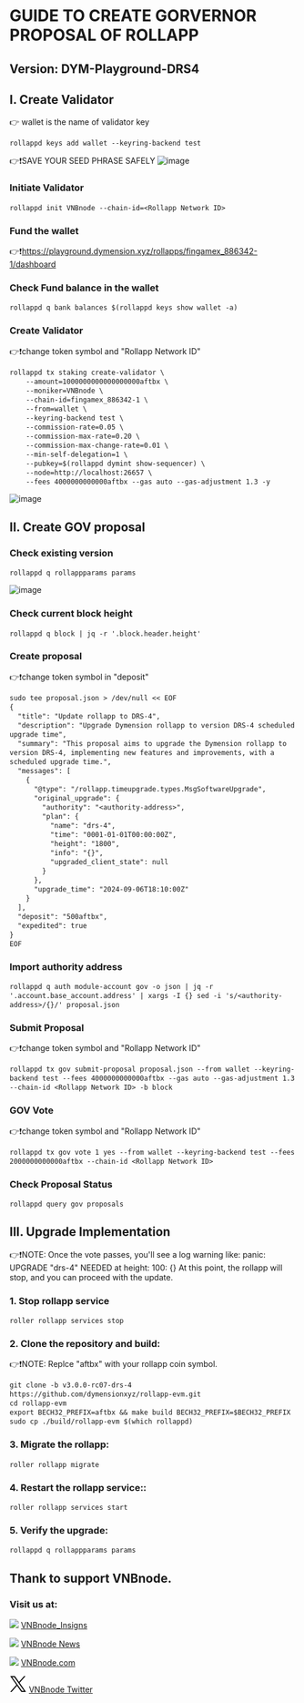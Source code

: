 # GUIDE TO CREATE GORVERNOR PROPOSAL OF ROLLAPP
## Version: DYM-Playground-DRS4
## I. Create Validator
👉 wallet is the name of validator key
```
rollappd keys add wallet --keyring-backend test
```
👉❗SAVE YOUR SEED PHRASE SAFELY
![image](https://github.com/user-attachments/assets/9ec03833-ca72-43b3-a960-9e36574f4dfe)

### Initiate Validator
```
rollappd init VNBnode --chain-id=<Rollapp Network ID>
```
### Fund the wallet
👉❗https://playground.dymension.xyz/rollapps/fingamex_886342-1/dashboard

### Check Fund balance in the wallet
```
rollappd q bank balances $(rollappd keys show wallet -a)
```
### Create Validator
👉❗change token symbol and "Rollapp Network ID"
```
rollappd tx staking create-validator \
    --amount=1000000000000000000aftbx \
    --moniker=VNBnode \
    --chain-id=fingamex_886342-1 \
    --from=wallet \
    --keyring-backend test \
    --commission-rate=0.05 \
    --commission-max-rate=0.20 \
    --commission-max-change-rate=0.01 \
    --min-self-delegation=1 \
    --pubkey=$(rollappd dymint show-sequencer) \
    --node=http://localhost:26657 \
    --fees 4000000000000aftbx --gas auto --gas-adjustment 1.3 -y
```
<img width="590" alt="image" src="https://github.com/user-attachments/assets/45e8f97c-b2fe-4465-8954-e28088369b50" />

## II. Create GOV proposal
### Check existing version
```
rollappd q rollappparams params
```
<img width="341" alt="image" src="https://github.com/user-attachments/assets/f715f04b-aaa1-4bb2-9078-34f2f19d283c" />

### Check current block height
```
rollappd q block | jq -r '.block.header.height'
```
### Create proposal
👉❗change token symbol in "deposit"
```
sudo tee proposal.json > /dev/null << EOF
{
  "title": "Update rollapp to DRS-4",
  "description": "Upgrade Dymension rollapp to version DRS-4 scheduled upgrade time",
  "summary": "This proposal aims to upgrade the Dymension rollapp to version DRS-4, implementing new features and improvements, with a scheduled upgrade time.",
  "messages": [
    {
      "@type": "/rollapp.timeupgrade.types.MsgSoftwareUpgrade",
      "original_upgrade": {
        "authority": "<authority-address>",
        "plan": {
          "name": "drs-4",
          "time": "0001-01-01T00:00:00Z",
          "height": "1800",
          "info": "{}",
          "upgraded_client_state": null
        }
      },
      "upgrade_time": "2024-09-06T18:10:00Z"
    }
  ],
  "deposit": "500aftbx",
  "expedited": true
}
EOF
```
### Import authority address
```
rollappd q auth module-account gov -o json | jq -r '.account.base_account.address' | xargs -I {} sed -i 's/<authority-address>/{}/' proposal.json
```
### Submit Proposal
👉❗change token symbol and "Rollapp Network ID"
```
rollappd tx gov submit-proposal proposal.json --from wallet --keyring-backend test --fees 4000000000000aftbx --gas auto --gas-adjustment 1.3 --chain-id <Rollapp Network ID> -b block
```
### GOV Vote
👉❗change token symbol and "Rollapp Network ID"
```
rollappd tx gov vote 1 yes --from wallet --keyring-backend test --fees 2000000000000aftbx --chain-id <Rollapp Network ID>
```
### Check Proposal Status
```
rollappd query gov proposals
```
## III. Upgrade Implementation
👉❗NOTE: Once the vote passes, you'll see a log warning like:
panic: UPGRADE "drs-4" NEEDED at height: 100: {}
At this point, the rollapp will stop, and you can proceed with the update.
### 1. Stop rollapp service
```
roller rollapp services stop
```
### 2. Clone the repository and build:
👉❗NOTE: Replce "aftbx" with your rollapp coin symbol.
```
git clone -b v3.0.0-rc07-drs-4 https://github.com/dymensionxyz/rollapp-evm.git
cd rollapp-evm
export BECH32_PREFIX=aftbx && make build BECH32_PREFIX=$BECH32_PREFIX
sudo cp ./build/rollapp-evm $(which rollappd)
```
### 3. Migrate the rollapp:
```
roller rollapp migrate
```
### 4. Restart the rollapp service::
```
roller rollapp services start
```
### 5. Verify the upgrade:
```
rollappd q rollappparams params
```
## Thank to support VNBnode.
### Visit us at:

<img src="https://user-images.githubusercontent.com/50621007/183283867-56b4d69f-bc6e-4939-b00a-72aa019d1aea.png" width="30"/> <a href="https://t.me/VNBnodegroup" target="_blank">VNBnode_Insigns</a>

<img src="https://user-images.githubusercontent.com/50621007/183283867-56b4d69f-bc6e-4939-b00a-72aa019d1aea.png" width="30"/> <a href="https://t.me/Vnbnode" target="_blank">VNBnode News</a>

<img src="https://github.com/vnbnode/binaries/blob/main/Logo/VNBnode.jpg" width="30"/> <a href="https://VNBnode.com" target="_blank">VNBnode.com</a>

<img src="https://github.com/vnbnode/binaries/blob/main/Logo/twitter_icon.png" width="30" height="30"/> <a href="https://x.com/vnbnode" target="_blank">VNBnode Twitter</a>

